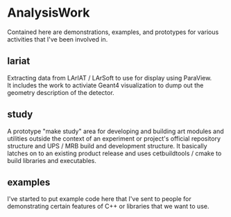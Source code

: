 # AnalysisWork

Contained here are demonstrations, examples, and prototypes 
for various activities that I've been involved in.

## lariat

Extracting data from LArIAT / LArSoft to use for display using ParaView.  
It includes the work to activiate Geant4 visualization to dump out the 
geometry description of the detector.

## study

A prototype "make study" area for developing and building art modules
and utilities outside the context of an experiment or project's 
official repository structure and UPS / MRB build and development 
structure.  It basically latches on to an existing product release
and uses cetbuildtools / cmake to build libraries and 
executables.

## examples

I've started to put example code here that I've sent to people for
demonstrating certain features of C++ or libraries that we want
to use. 
